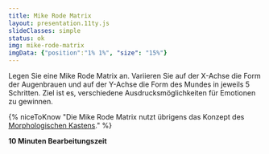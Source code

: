 ```yaml
---
title: Mike Rode Matrix
layout: presentation.11ty.js
slideClasses: simple
status: ok
img: mike-rode-matrix
imgData: {"position":"1% 1%", "size": "15%"}
---
```




Legen Sie eine Mike Rode Matrix an. Variieren Sie auf der X-Achse die Form der Augenbrauen und auf der Y-Achse die Form des Mundes in jeweils 5 Schritten. Ziel ist es, verschiedene Ausdrucksmöglichkeiten für Emotionen zu gewinnen.

{% niceToKnow "Die Mike Rode Matrix nutzt übrigens das Konzept des [Morphologischen Kastens](https://refa.de/service/refa-lexikon/morphologischer-kasten)." %}

**10 Minuten Bearbeitungszeit**